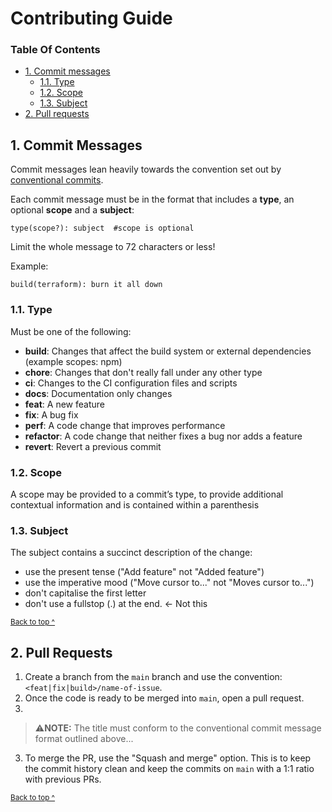 # Contributing Guide

### Table Of Contents

* [1. Commit messages](#1-commit-messages)
  * [1.1. Type](#11-type)
  * [1.2. Scope](#12-scope)
  * [1.3. Subject](#13-subject)
* [2. Pull requests](#2-pull-requests)

## 1. Commit Messages

Commit messages lean heavily towards the convention set out by [conventional commits](https://www.conventionalcommits.org).

Each commit message must be in the format that includes a **type**, an optional **scope** and a **subject**:
```
type(scope?): subject  #scope is optional
```

Limit the whole message to 72 characters or less!

Example:

```
build(terraform): burn it all down
```

### 1.1. Type

Must be one of the following:

* **build**: Changes that affect the build system or external dependencies (example scopes: npm)
* **chore**: Changes that don't really fall under any other type
* **ci**: Changes to the CI configuration files and scripts
* **docs**: Documentation only changes
* **feat**: A new feature
* **fix**: A bug fix
* **perf**: A code change that improves performance
* **refactor**: A code change that neither fixes a bug nor adds a feature
* **revert**: Revert a previous commit

### 1.2. Scope

A scope may be provided to a commit’s type, to provide additional contextual information and is contained within a parenthesis

### 1.3. Subject

The subject contains a succinct description of the change:

* use the present tense ("Add feature" not "Added feature")
* use the imperative mood ("Move cursor to..." not "Moves cursor to...")
* don't capitalise the first letter
* don't use a fullstop (.) at the end. <- Not this

<sup>[Back to top ^](#table-of-contents)</sup>

## 2. Pull Requests

1. Create a branch from the `main` branch and use the convention: `<feat|fix|build>/name-of-issue`.
2. Once the code is ready to be merged into `main`, open a pull request.
3. 
> ⚠️**NOTE:** The title must conform to the conventional commit message format outlined above...

3. To merge the PR, use the "Squash and merge" option. This is to keep the commit history clean and keep the commits on `main` with a 1:1 ratio with previous PRs.

<sup>[Back to top ^](#table-of-contents)</sup>
